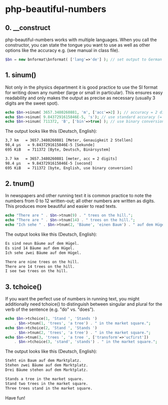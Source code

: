 # php-beautiful-numbers

## 0. __construct ##

php-beautiful-numbers works with multiple languages. When you call the constructor, you can state the tongue you want to use as well as other options like the accuracy e.g. (see manual in class file).  

```php
$bn = new bnformat\bnformat( ['lang'=>'de'] ); // set output to German 
```


## 1. sinum() ##

Not only in the physics department it is good practice to use the SI format for writing down any number (large or small in particular). This ensures easy readability and only makes the output as precise as necessary (usually 3 digits are the sweet spot).  

```php
echo $bn->sinum( 3657.3480260881, 'm', ['acc'=>2] ); // accuracy = 2 digits 
echo $bn->sinum( 9.8437291615846E-5, 's'); // use standard accuracy (= 3 digits)
echo $bn->sinum( 711372, 'B', ['bin'=>true] ); // use binary conversion (instead of SI prefixes) 
```

The output looks like this (Deutsch, English):

```html
3,7 km   = 3657.3480260881 [Meter, Genauigkeit 2 Stellen]
98,4 µs   = 9.8437291615846E-5 [Sekunde]
695 KiB   = 711372 [Byte, Deutsch, Binärsystem]
```
```html
3.7 km   = 3657.3480260881 [meter, acc = 2 digits]
98.4 µs   = 9.8437291615846E-5 [second]
695 KiB   = 711372 [byte, English, use binary conversion]
```


## 2. tnum() ##

In newspapers and other running text it is common practice to note the numbers from 0 to 12 written-out; all other numbers are written as digits. This produces more beautiful and easier to read texts. 

```php
echo "There are " . $bn->tnum(9) . " trees on the hill.";
echo "There are " . $bn->tnum(14) . " trees on the hill.";
echo "Ich sehe " . $bn->tnum(2, 'Bäume', 'einen Baum') . " auf dem Hügel."; // singular & plural    
```

The output looks like this (Deutsch, English):

```html
Es sind neun Bäume auf dem Hügel.
Es sind 14 Bäume auf dem Hügel.
Ich sehe zwei Bäume auf dem Hügel.
``` 
```html
There are nine trees on the hill.
There are 14 trees on the hill.
I see two trees on the hill.
```


## 3. tchoice() ##

If you want the perfect use of numbers in running text, you might additionally need tchoice() to distinguish between singular and plural for the verb of the sentence (e.g. "do" vs. "does"). 

```php
echo $bn->tchoice(1, 'Stand ', 'Stands ') 
    . $bn->tnum(1, 'trees', 'a tree') . " in the market square.";
echo $bn->tchoice(2, 'Stand ', 'Stands ') 
    . $bn->tnum(2, 'trees', 'a tree') . " in the market square.";
echo $bn->tnum(3, 'trees ', 'a tree ', ['transform'=>'ucfirst'])
    . $bn->tchoice(3, 'stand', 'stands') . " in the market square.";

```

The output looks like this (Deutsch, English):

```html
Steht ein Baum auf dem Marktplatz.
Stehen zwei Bäume auf dem Marktplatz.
Drei Bäume stehen auf dem Marktplatz.
```
```html
Stands a tree in the market square.
Stand two trees in the market square.
Three trees stand in the market square.
``` 


Have fun!
